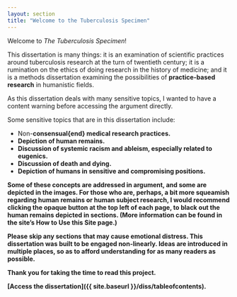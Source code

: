 ```yaml
---
layout: section
title: "Welcome to the Tuberculosis Specimen"
---
```


Welcome to *The Tuberculosis Specimen*!

This dissertation is many things: it is an examination of scientific practices around tuberculosis research at the turn of twentieth century; it is a rumination on the ethics of doing research in the history of medicine; and it is a methods dissertation examining the possibilities of <span data-tooltip aria-haspopup="true" class="has-tip" data-disable-hover="false" tabindex="1" data-title="Practice-based research refers to methodologies that entwine various non-lingual, non-theoretical approaches to answer research questions. Arts-based and design-based research both fit under the umbrella of practice-based research."><b>practice-based research</b></span> in humanistic fields.

As this dissertation deals with many sensitive topics, I wanted to have a content warning before accessing the argument directly. 

Some sensitive topics that are in this dissertation include:

* Non-<span data-tooltip aria-haspopup="true" class="has-tip" data-disable-hover="false" tabindex="1" data-title="I use the phrase 'consent' to refer to the idea of informed consent: that a research subject needs to be aware of what will happen to them in a research project, and that they have the ability to say 'no' at any point during the research program."><b>consensual{end} medical research practices.
* Depiction of human remains.
* Discussion of systemic racism and ableism, especially related to eugenics.
* Discussion of death and dying.
* Depiction of humans in sensitive and compromising positions.

Some of these concepts are addressed in argument, and some are depicted in the images. For those who are, perhaps, a bit more squeamish regarding human remains or human subject research, I would recommend clicking the <span data-tooltip aria-haspopup="true" class="has-tip" data-disable-hover="false" tabindex="1" data-title="Opacity is a rights-based philosophical framework that assumes humans have a right to not be known in knowledge systems."><b>opaque</b></span> button at the top left of each page, to black out the human remains depicted in sections. (More information can be found in the site’s How to Use this Site page.)

Please skip any sections that may cause emotional distress. This dissertation was built to be engaged non-linearly. Ideas are introduced in multiple places, so as to afford understanding for as many readers as possible.

Thank you for taking the time to read this project.

[Access the dissertation]({{ site.baseurl }}/diss/tableofcontents).